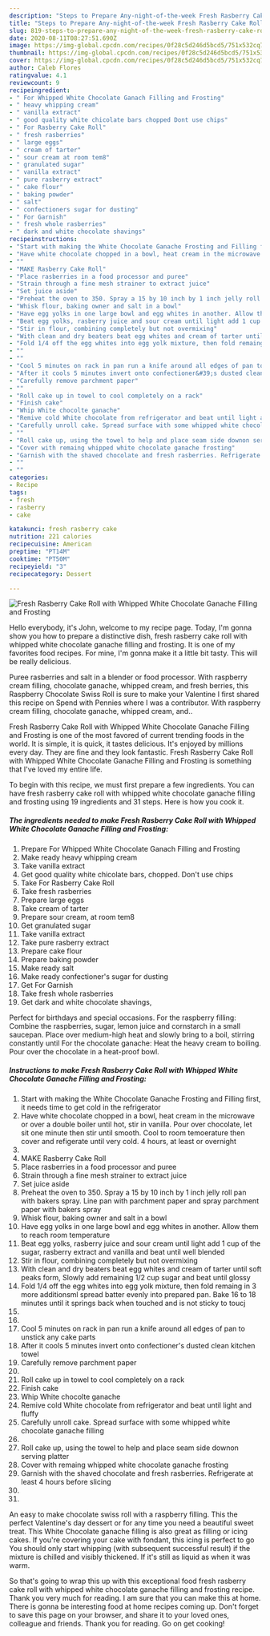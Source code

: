 ```yaml
---
description: "Steps to Prepare Any-night-of-the-week Fresh Rasberry Cake Roll with Whipped White Chocolate Ganache Filling and Frosting"
title: "Steps to Prepare Any-night-of-the-week Fresh Rasberry Cake Roll with Whipped White Chocolate Ganache Filling and Frosting"
slug: 819-steps-to-prepare-any-night-of-the-week-fresh-rasberry-cake-roll-with-whipped-white-chocolate-ganache-filling-and-frosting
date: 2020-08-11T08:27:51.690Z
image: https://img-global.cpcdn.com/recipes/0f28c5d246d5bcd5/751x532cq70/fresh-rasberry-cake-roll-with-whipped-white-chocolate-ganache-filling-and-frosting-recipe-main-photo.jpg
thumbnail: https://img-global.cpcdn.com/recipes/0f28c5d246d5bcd5/751x532cq70/fresh-rasberry-cake-roll-with-whipped-white-chocolate-ganache-filling-and-frosting-recipe-main-photo.jpg
cover: https://img-global.cpcdn.com/recipes/0f28c5d246d5bcd5/751x532cq70/fresh-rasberry-cake-roll-with-whipped-white-chocolate-ganache-filling-and-frosting-recipe-main-photo.jpg
author: Caleb Flores
ratingvalue: 4.1
reviewcount: 9
recipeingredient:
- " For Whipped White Chocolate Ganach Filling and Frosting"
- " heavy whipping cream"
- " vanilla extract"
- " good quality white chicolate bars chopped Dont use chips"
- " For Rasberry Cake Roll"
- " fresh rasberries"
- " large eggs"
- " cream of tarter"
- " sour cream at room tem8"
- " granulated sugar"
- " vanilla extract"
- " pure rasberry extract"
- " cake flour"
- " baking powder"
- " salt"
- " confectioners sugar for dusting"
- " For Garnish"
- " fresh whole rasberries"
- " dark and white chocolate shavings"
recipeinstructions:
- "Start with making the White Chocolate Ganache Frosting and Filling first, it needs time to get cold in the refrigerator"
- "Have white chocolate chopped in a bowl, heat cream in the microwave or over a double boiler until hot, stir in vanilla. Pour over chocolate, let sit one minute then stir until smooth. Cool to room temoerature then cover and refigerate until very cold. 4 hours, at least or overnight"
- ""
- "MAKE Rasberry Cake Roll"
- "Place rasberries in a food processor and puree"
- "Strain through a fine mesh strainer to extract juice"
- "Set juice aside"
- "Preheat the oven to 350. Spray a 15 by 10 inch by 1 inch jelly roll pan with bakers spray. Line pan with parchment paper and spray parchment paper with bakers spray"
- "Whisk flour, baking owner and salt in a bowl"
- "Have egg yolks in one large bowl and egg whites in another. Allow them to reach room temperature"
- "Beat egg yolks, rasberry juice and sour cream until light add 1 cup of the sugar, rasberry extract and vanilla and beat until well blended"
- "Stir in flour, combining completely but not overmixing"
- "With clean and dry beaters beat egg whites and cream of tarter until soft peaks form, Slowly add remaining 1/2 cup sugar and beat until glossy"
- "Fold 1/4 off the egg whites into egg yolk mixture, then fold remaing in 3 more additionsml spread batter evenly into prepared pan. Bake 16 to 18 minutes until it springs back when touched and is not sticky to toucj"
- ""
- ""
- "Cool 5 minutes on rack in pan run a knife around all edges of pan to unstick any cake parts"
- "After it cools 5 minutes invert onto confectioner&#39;s dusted clean kitchen towel"
- "Carefully remove parchment paper"
- ""
- "Roll cake up in towel to cool completely on a rack"
- "Finish cake"
- "Whip White chocolte ganache"
- "Remive cold White chocolate from refrigerator and beat until light and fluffy"
- "Carefully unroll cake. Spread surface with some whipped white chocolate ganache filling"
- ""
- "Roll cake up, using the towel to help and place seam side downon serving platter"
- "Cover with remaing whipped white chocolate ganache frosting"
- "Garnish with the shaved chocolate and fresh rasberries. Refrigerate at least 4 hours before slicing"
- ""
- ""
categories:
- Recipe
tags:
- fresh
- rasberry
- cake

katakunci: fresh rasberry cake 
nutrition: 221 calories
recipecuisine: American
preptime: "PT14M"
cooktime: "PT50M"
recipeyield: "3"
recipecategory: Dessert

---
```



![Fresh Rasberry Cake Roll with Whipped White Chocolate Ganache Filling and Frosting](https://img-global.cpcdn.com/recipes/0f28c5d246d5bcd5/751x532cq70/fresh-rasberry-cake-roll-with-whipped-white-chocolate-ganache-filling-and-frosting-recipe-main-photo.jpg)

Hello everybody, it's John, welcome to my recipe page. Today, I'm gonna show you how to prepare a distinctive dish, fresh rasberry cake roll with whipped white chocolate ganache filling and frosting. It is one of my favorites food recipes. For mine, I'm gonna make it a little bit tasty. This will be really delicious.

Puree rasberries and salt in a blender or food processor. With raspberry cream filling, chocolate ganache, whipped cream, and fresh berries, this Raspberry Chocolate Swiss Roll is sure to make your Valentine I first shared this recipe on Spend with Pennies where I was a contributor. With raspberry cream filling, chocolate ganache, whipped cream, and..

Fresh Rasberry Cake Roll with Whipped White Chocolate Ganache Filling and Frosting is one of the most favored of current trending foods in the world. It is simple, it is quick, it tastes delicious. It's enjoyed by millions every day. They are fine and they look fantastic. Fresh Rasberry Cake Roll with Whipped White Chocolate Ganache Filling and Frosting is something that I've loved my entire life.


To begin with this recipe, we must first prepare a few ingredients. You can have fresh rasberry cake roll with whipped white chocolate ganache filling and frosting using 19 ingredients and 31 steps. Here is how you cook it.

<!--inarticleads1-->

##### The ingredients needed to make Fresh Rasberry Cake Roll with Whipped White Chocolate Ganache Filling and Frosting:

1. Prepare  For Whipped White Chocolate Ganach Filling and Frosting
1. Make ready  heavy whipping cream
1. Take  vanilla extract
1. Get  good quality white chicolate bars, chopped. Don&#39;t use chips
1. Take  For Rasberry Cake Roll
1. Take  fresh rasberries
1. Prepare  large eggs
1. Take  cream of tarter
1. Prepare  sour cream, at room tem8
1. Get  granulated sugar
1. Take  vanilla extract
1. Take  pure rasberry extract
1. Prepare  cake flour
1. Prepare  baking powder
1. Make ready  salt
1. Make ready  confectioner&#39;s sugar for dusting
1. Get  For Garnish
1. Take  fresh whole rasberries
1. Get  dark and white chocolate shavings,


Perfect for birthdays and special occasions. For the raspberry filling: Combine the raspberries, sugar, lemon juice and cornstarch in a small saucepan. Place over medium-high heat and slowly bring to a boil, stirring constantly until For the chocolate ganache: Heat the heavy cream to boiling. Pour over the chocolate in a heat-proof bowl. 

<!--inarticleads2-->

##### Instructions to make Fresh Rasberry Cake Roll with Whipped White Chocolate Ganache Filling and Frosting:

1. Start with making the White Chocolate Ganache Frosting and Filling first, it needs time to get cold in the refrigerator
1. Have white chocolate chopped in a bowl, heat cream in the microwave or over a double boiler until hot, stir in vanilla. Pour over chocolate, let sit one minute then stir until smooth. Cool to room temoerature then cover and refigerate until very cold. 4 hours, at least or overnight
1. 
1. MAKE Rasberry Cake Roll
1. Place rasberries in a food processor and puree
1. Strain through a fine mesh strainer to extract juice
1. Set juice aside
1. Preheat the oven to 350. Spray a 15 by 10 inch by 1 inch jelly roll pan with bakers spray. Line pan with parchment paper and spray parchment paper with bakers spray
1. Whisk flour, baking owner and salt in a bowl
1. Have egg yolks in one large bowl and egg whites in another. Allow them to reach room temperature
1. Beat egg yolks, rasberry juice and sour cream until light add 1 cup of the sugar, rasberry extract and vanilla and beat until well blended
1. Stir in flour, combining completely but not overmixing
1. With clean and dry beaters beat egg whites and cream of tarter until soft peaks form, Slowly add remaining 1/2 cup sugar and beat until glossy
1. Fold 1/4 off the egg whites into egg yolk mixture, then fold remaing in 3 more additionsml spread batter evenly into prepared pan. Bake 16 to 18 minutes until it springs back when touched and is not sticky to toucj
1. 
1. 
1. Cool 5 minutes on rack in pan run a knife around all edges of pan to unstick any cake parts
1. After it cools 5 minutes invert onto confectioner&#39;s dusted clean kitchen towel
1. Carefully remove parchment paper
1. 
1. Roll cake up in towel to cool completely on a rack
1. Finish cake
1. Whip White chocolte ganache
1. Remive cold White chocolate from refrigerator and beat until light and fluffy
1. Carefully unroll cake. Spread surface with some whipped white chocolate ganache filling
1. 
1. Roll cake up, using the towel to help and place seam side downon serving platter
1. Cover with remaing whipped white chocolate ganache frosting
1. Garnish with the shaved chocolate and fresh rasberries. Refrigerate at least 4 hours before slicing
1. 
1. 


An easy to make chocolate swiss roll with a raspberry filling. This the perfect Valentine&#39;s day dessert or for any time you need a beautiful sweet treat. This White Chocolate ganache filling is also great as filling or icing cakes. If you&#39;re covering your cake with fondant, this icing is perfect to go You should only start whipping (with subsequent successful result) if the mixture is chilled and visibly thickened. If it&#39;s still as liquid as when it was warm. 

So that's going to wrap this up with this exceptional food fresh rasberry cake roll with whipped white chocolate ganache filling and frosting recipe. Thank you very much for reading. I am sure that you can make this at home. There is gonna be interesting food at home recipes coming up. Don't forget to save this page on your browser, and share it to your loved ones, colleague and friends. Thank you for reading. Go on get cooking!

